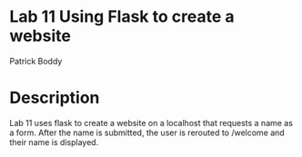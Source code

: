 # Lab 11 Using Flask to create a website
Patrick Boddy

# Description

Lab 11 uses flask to create a website on a localhost that requests a name as a form. After the name is submitted, the user is rerouted to /welcome and their name is displayed.
